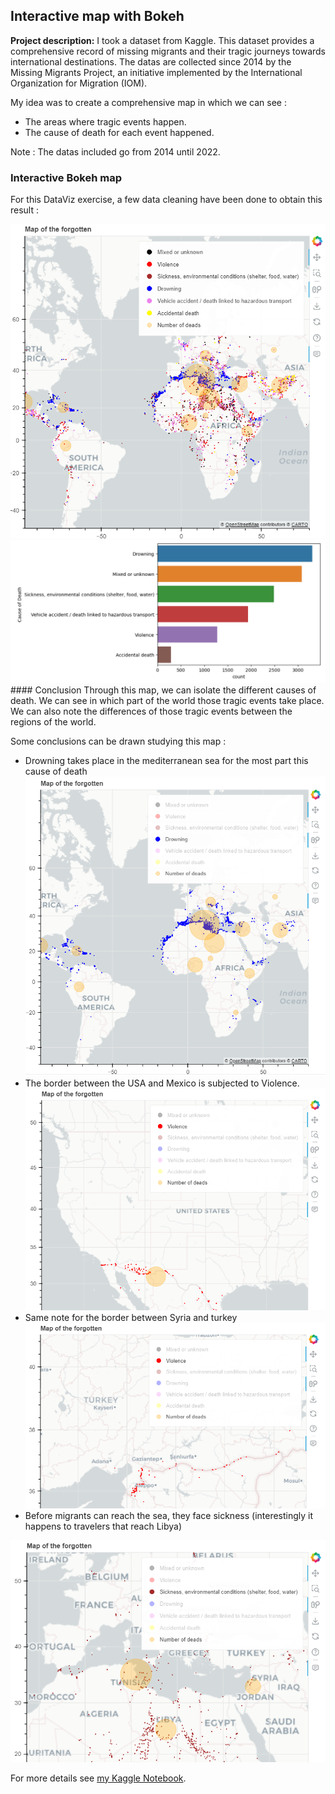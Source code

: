 ## Interactive map with Bokeh

**Project description:** I took a dataset from Kaggle. 
This dataset provides a comprehensive record of missing migrants and their tragic journeys towards international destinations. The datas are collected since 2014 by the Missing Migrants Project, an initiative implemented by the International Organization for Migration (IOM). 

My idea was to create a comprehensive map in which we can see : 
- The areas where tragic events happen.
- The cause of death for each event happened.

Note : The datas included go from 2014 until 2022. 

### Interactive Bokeh map
For this DataViz exercise, a few data cleaning have been done to obtain this result :

<img src="images/bokeh_map.PNG?raw=true"/>
<img src="images/causes of death.PNG?raw=true"/>
#### Conclusion
Through this map, we can isolate the different causes of death. 
We can see in which part of the world those tragic events take place.
We can also note the differences of those tragic events between the regions of the world. 

Some conclusions can be drawn studying this map : 
- Drowning takes place in the mediterranean sea for the most part this cause of death
  <img src="images/drowning.PNG?raw=true"/>
- The border between the USA and Mexico is subjected to Violence.
  <img src="images/USA_Mex.PNG?raw=true"/>
- Same note for the border between Syria and turkey
  <img src="images/turkey_syria.PNG?raw=true"/>
-  Before migrants can reach the sea, they face sickness (interestingly it happens to travelers that reach Libya)
  <img src="images/Libya.PNG?raw=true"/>

For more details see [my Kaggle Notebook](https://www.kaggle.com/code/stphanedrihem/interactive-bokeh-map-missing-migrants?scriptVersionId=142128813/).
